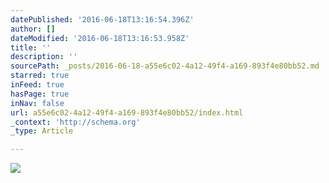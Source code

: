 ```yaml
---
datePublished: '2016-06-18T13:16:54.396Z'
author: []
dateModified: '2016-06-18T13:16:53.958Z'
title: ''
description: ''
sourcePath: _posts/2016-06-18-a55e6c02-4a12-49f4-a169-893f4e80bb52.md
starred: true
inFeed: true
hasPage: true
inNav: false
url: a55e6c02-4a12-49f4-a169-893f4e80bb52/index.html
_context: 'http://schema.org'
_type: Article

---
```

![](https://the-grid-user-content.s3-us-west-2.amazonaws.com/ebcc0e5d-a935-4da0-b740-fbf2a529ff9b.jpg)